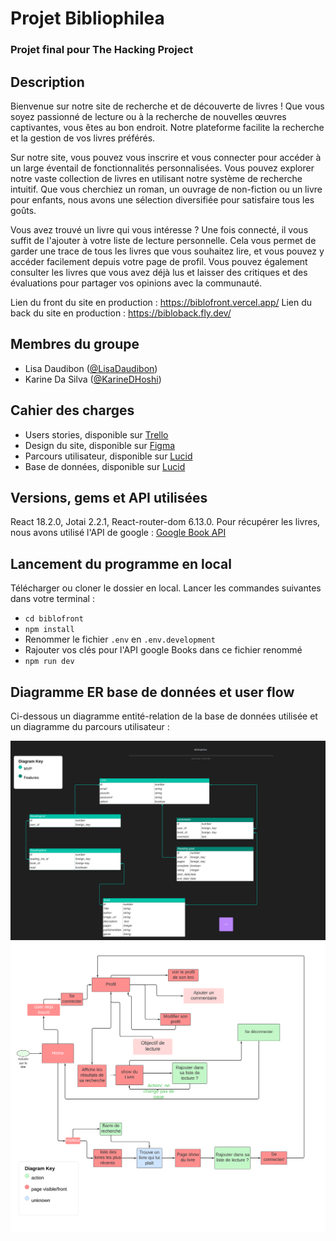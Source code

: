 # Projet Bibliophilea
### Projet final pour The Hacking Project

## Description
Bienvenue sur notre site de recherche et de découverte de livres ! Que vous soyez passionné de lecture ou à la recherche de nouvelles œuvres captivantes, vous êtes au bon endroit. Notre plateforme facilite la recherche et la gestion de vos livres préférés.

Sur notre site, vous pouvez vous inscrire et vous connecter pour accéder à un large éventail de fonctionnalités personnalisées. Vous pouvez explorer notre vaste collection de livres en utilisant notre système de recherche intuitif. Que vous cherchiez un roman, un ouvrage de non-fiction ou un livre pour enfants, nous avons une sélection diversifiée pour satisfaire tous les goûts.

Vous avez trouvé un livre qui vous intéresse ? Une fois connecté, il vous suffit de l'ajouter à votre liste de lecture personnelle. Cela vous permet de garder une trace de tous les livres que vous souhaitez lire, et vous pouvez y accéder facilement depuis votre page de profil. Vous pouvez également consulter les livres que vous avez déjà lus et laisser des critiques et des évaluations pour partager vos opinions avec la communauté.

Lien du front du site en production : https://biblofront.vercel.app/
Lien du back du site en production : https://bibloback.fly.dev/

## Membres du groupe
- Lisa Daudibon ([@LisaDaudibon](https://github.com/LisaDaudibon))
- Karine Da Silva ([@KarineDHoshi](https://github.com/KarineDHoshi))

## Cahier des charges
- Users stories, disponible sur [Trello](https://trello.com/b/Z6enKCr3/bibliophilea)
- Design du site, disponible sur [Figma](https://www.figma.com/file/uRhLGqQICvoBwltWtevLgU/Bibliophilea---UX?type=design&node-id=23%3A74&mode=design&t=BE6TTDzn20AP1KKx-1)
- Parcours utilisateur, disponible sur [Lucid](https://lucid.app/lucidchart/c5b84471-91be-49ba-a42b-9e3b5f00db26/edit?invitationId=inv_df78d465-6c57-4837-98a1-e723a0ec80b7)
- Base de données, disponible sur [Lucid](https://lucid.app/lucidchart/be1afbe0-d56f-4f66-a56b-4dc367683c0e/edit?viewport_loc=-2352%2C-911%2C4096%2C1724%2C0_0&invitationId=inv_fd6ddcef-7bf7-40d4-ba60-c3853a03e6b7)

## Versions, gems et API utilisées
React 18.2.0, Jotai 2.2.1, React-router-dom 6.13.0.
Pour récupérer les livres, nous avons utilisé l'API de google : [Google Book API](https://www.google.com/books/jsapi.js)

## Lancement du programme en local
Télécharger ou cloner le dossier en local. Lancer les commandes suivantes dans votre terminal : 
- `cd biblofront`
- `npm install`
- Renommer le fichier `.env` en `.env.development`
- Rajouter vos clés pour l'API google Books dans ce fichier renommé
- `npm run dev`

## Diagramme ER base de données et user flow
Ci-dessous un diagramme entité-relation de la base de données utilisée et un diagramme du parcours utilisateur :

<img src=/public/Bibliophilea.png width="700">
<img src=/public/UserFlow_Bibliophilea.png width="700">